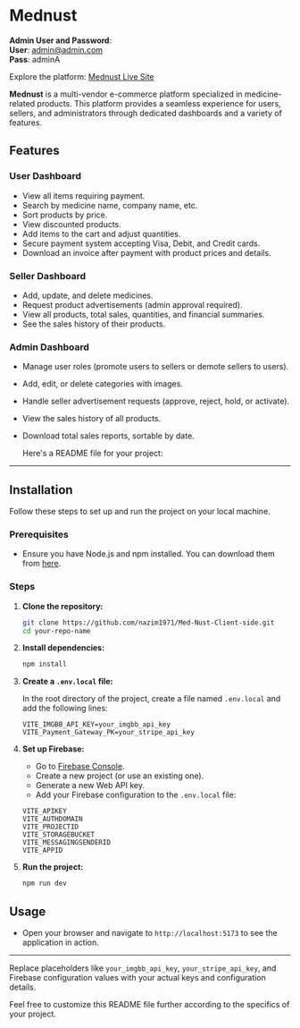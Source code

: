 # Mednust

**Admin User and Password**:  
**User**: admin@admin.com  
**Pass**: adminA

Explore the platform: [Mednust Live Site](https://med-nust.web.app)

**Mednust** is a multi-vendor e-commerce platform specialized in medicine-related products. This platform provides a seamless experience for users, sellers, and administrators through dedicated dashboards and a variety of features.

## Features

### User Dashboard
- View all items requiring payment.
- Search by medicine name, company name, etc.
- Sort products by price.
- View discounted products.
- Add items to the cart and adjust quantities.
- Secure payment system accepting Visa, Debit, and Credit cards.
- Download an invoice after payment with product prices and details.

### Seller Dashboard
- Add, update, and delete medicines.
- Request product advertisements (admin approval required).
- View all products, total sales, quantities, and financial summaries.
- See the sales history of their products.

### Admin Dashboard
- Manage user roles (promote users to sellers or demote sellers to users).
- Add, edit, or delete categories with images.
- Handle seller advertisement requests (approve, reject, hold, or activate).
- View the sales history of all products.
- Download total sales reports, sortable by date.

  Here's a README file for your project:

---

## Installation

Follow these steps to set up and run the project on your local machine.

### Prerequisites

- Ensure you have Node.js and npm installed. You can download them from [here](https://nodejs.org/).

### Steps

1. **Clone the repository:**
    ```bash
    git clone https://github.com/nazim1971/Med-Nust-Client-side.git
    cd your-repo-name
    ```

2. **Install dependencies:**
    ```bash
    npm install
    ```

3. **Create a `.env.local` file:**

    In the root directory of the project, create a file named `.env.local` and add the following lines:

    ```env
    VITE_IMGBB_API_KEY=your_imgbb_api_key
    VITE_Payment_Gateway_PK=your_stripe_api_key
    ```

4. **Set up Firebase:**

    - Go to [Firebase Console](https://console.firebase.google.com/).
    - Create a new project (or use an existing one).
    - Generate a new Web API key.
    - Add your Firebase configuration to the `.env.local` file:

    ```env
    VITE_APIKEY
    VITE_AUTHDOMAIN
    VITE_PROJECTID
    VITE_STORAGEBUCKET
    VITE_MESSAGINGSENDERID
    VITE_APPID
    ```

5. **Run the project:**
    ```bash
    npm run dev
    ```

## Usage

- Open your browser and navigate to `http://localhost:5173` to see the application in action.

---

Replace placeholders like `your_imgbb_api_key`, `your_stripe_api_key`, and Firebase configuration values with your actual keys and configuration details.

Feel free to customize this README file further according to the specifics of your project.


